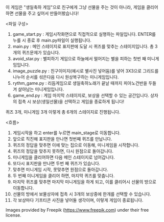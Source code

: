 이 게임은 "생일축하 게임"으로 친구에게 그냥 선물을 주는 것이 아니라,
게임을 클리어하면 선물을 주고 싶어서 만들어봤습니다!

<파일 구성>
1. game_start.py :  게임시작화면으로 직접적으로 실행하는 파일입니다. ENTER를 누를 시 종료 후 main.py파일이 실행됩니다.
2. main.py : 메인 스테이지로 표지판에 도달 시 퀴즈를 맞추는 스테이지입니다. 총 3개의 퀴즈문제가 있습니다.
3. avoid_star.py : 별피하기 게임으로 하늘에서 떨어지는 별을 피하는 첫번 째 미니게임입니다.
4. image_puzzle.py : 친구이미지(예시로 별사진 넣어둠)를 넣어 3X3으로 그리드를 나누어 순서를 섞은다음 다시 원상복구하는 미니게임입니다.
5. rythm_game.py : 리듬게임으로 생일축하노래가 끝날 때까지 피아노건반을 두들겨 살아남는 미니게임입니다.
6. game_end.py : 게임 마지막 스테이지로, 보상을 선택할 수 있는 공간입니다. 상자의 접촉 시 보상(생일선물)을 선택하고 게임을 종료하게 됩니다!


퀴즈 3개, 미니게임 3개 이렇게 총 6개의 스테이지로 진행됩니다.

<흐름>
1. 게임시작을 하고 enter를 누르면 main_stage로 이동합니다.
2. 앞으로 직진해 표지판을 만나면 첫번째 퀴즈를 만납니다.
3. 퀴즈의 정답을 맞추면 이에 맞는 집으로 이동해, 미니게임을 시작합니다.
4. 퀴즈의 정답을 맞추지 못하면, 다시 원점으로 돌아갑니다.
5. 미니게임을 클리어하면 다음 메인 스테이지로 넘어갑니다.
6. 또다시 표지판을 만나면 두번 째 퀴즈가 있습니다.
7. 맞추면 미니게임 시작, 못맞추면 원점으로 돌아갑니다.
8. 두 번째 미니게임을 클리어 하면, 마지막 퀴즈를 맞춥니다.
9. 마지막 퀴즈를 맞추면 마지막 미니게임을 하게 되고, 이를 클리어시 선물의 방으로 이동합니다.
10. 선물의 방에서 보물상자에 접촉 시 3개의 보상중에 한개를 선택할 수 있습니다.
11. 각 보상마다 기프티콘 사진을 넣어둘 생각이며, 이렇게 게임이 종료됩니다.

Images provided by Freepik (https://www.freepik.com) under their free license.
